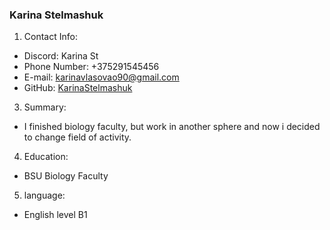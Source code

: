 
### Karina Stelmashuk
1. Contact Info:
+ Discord: Karina St
+ Phone Number: +375291545456
+ E-mail: karinavlasovao90@gmail.com
+ GitHub: [KarinaStelmashuk](https://github.com/KarinaStelmashuk)
3. Summary:
+ I finished biology faculty, but work in another sphere and now i decided to change field of activity.
4. Education:
* BSU Biology Faculty
5. language:
* English level B1
